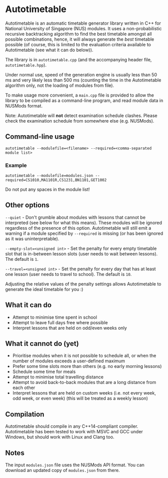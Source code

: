 # Autotimetable

Autotimetable is an automatic timetable generator library written in C++ for National University of Singapore (NUS) modules.  It uses a non-probabilistic recursive backtracking algorithm to find the best timetable amongst all possible combinations, hence, it will always generate the *best* timetable possible (of course, this is limited to the evaluation criteria available to Autotimetable (see what it can do below)).

The library is in `autotimetable.cpp` (and the accompanying header file, `autotimetable.hpp`).

Under normal use, speed of the generation engine is usually less than 50 ms and very likely less than 500 ms (counting the time in the Autotimetable algorithm only, not the loading of modules from file).

To make usage more convenient, a `main.cpp` file is provided to allow the library to be compiled as a command-line program, and read module data in NUSMods format.

Note: Autotimetable will **not** detect examination schedule clashes.  Please check the examination schedule from somewhere else (e.g. NUSMods).

## Command-line usage

`autotimetable --modulefile=<filename> --required=<comma-separated module list>`

### Example

`autotimetable --modulefile=modules.json --required=CS1010,MA1101R,CS1231,BN1101,GET1002`

Do not put any spaces in the module list!

## Other options

`--quiet` - Don't grumble about modules with lessons that cannot be interpreted (see below for what this means).  These modules will be ignored regardless of the presence of this option.  Autotimetable will still emit a warning if a module specified by `--required` is missing (or has been ignored as it was uninterpretable).

`--empty-slot=<unsigned int>` - Set the penalty for every empty timetable slot that is in-between lesson slots (user needs to wait between lessons).  The default is `1`.

`--travel=<unsigned int>` - Set the penalty for every day that has at least one lesson (user needs to travel to school).  The default is `10`.

Adjusting the relative values of the penalty settings allows Autotimetable to generate the ideal timetable for you :)

## What it can do

* Attempt to minimise time spent in school
* Attempt to leave full days free where possible
* Interpret lessons that are held on odd/even weeks only

## What it cannot do (yet)

* Prioritise modules when it is not possible to schedule all, or when the number of modules exceeds a user-defined maximum
* Prefer some time slots more than others (e.g. no early morning lessons)
* Schedule some time for meals
* Attempt to minimise total travelling distance
* Attempt to avoid back-to-back modules that are a long distance from each other
* Interpret lessons that are held on custom weeks (i.e. not every week, odd week, or even week) (this will be treated as a weekly lesson)

## Compilation

Autotimetable should compile in any C++14-compliant compiler.  Autotimetable has been tested to work with MSVC and GCC under Windows, but should work with Linux and Clang too.

## Notes

The input `modules.json` file uses the NUSMods API format.  You can download an updated copy of `modules.json` from there.
